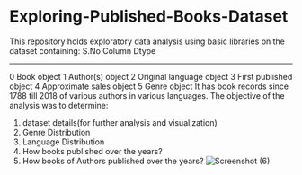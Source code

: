 # Exploring-Published-Books-Dataset
This repository holds exploratory data analysis using basic libraries on the dataset containing:
S.No   Column             Dtype 
---  ------             ----- 
 0   Book               object
 1   Author(s)          object
 2   Original language  object
 3   First published    object
 4   Approximate sales  object
 5   Genre              object
 It has book records since 1788 till 2018 of various authors in various languages.
 The objective of the analysis was to determine:
 1. dataset details(for further analysis and visualization)
 2. Genre Distribution
 3. Language Distribution
 4. How books published over the years?
 5. How books of Authors published over the years?
    ![Screenshot (6)](https://github.com/musicallysouled/Exploaring-Published-Books-Dataset/assets/88243330/9d11f87a-e276-4582-a8ae-06ceea564afe)
